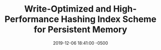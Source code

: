 ---
layout: paper-summary
title:  "Write-Optimized and High-Performance Hashing Index Scheme for Persistent Memory"
date:   2019-12-06 18:41:00 -0500
categories: paper
paper_title: "Write-Optimized and High-Performance Hashing Index Scheme for Persistent Memory"
paper_link: https://www.usenix.org/conference/osdi18/presentation/zuo
paper_keyword: NVM; Hash Table; CCEH; Extendible Hashing
paper_year: FAST 2019
rw_set:
htm_cd:
htm_cr:
version_mgmt:
---